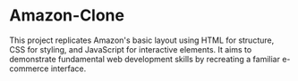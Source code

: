 # Amazon-Clone
This project replicates Amazon's basic layout using HTML for structure, CSS for styling, and JavaScript for interactive elements. It aims to demonstrate fundamental web development skills by recreating a familiar e-commerce interface.
